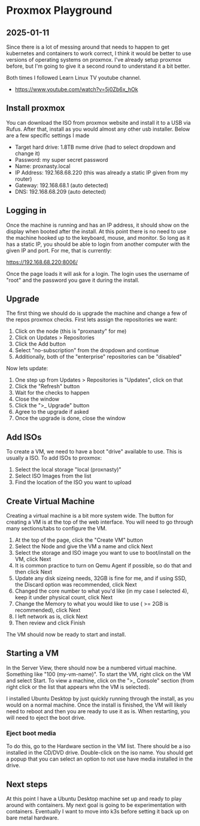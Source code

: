 # Proxmox Playground
## 2025-01-11

Since there is a lot of messing around that needs to happen to get kubernetes and containers to work correct, I think
it would be better to use versions of operating systems on proxmox. I've already setup proxmox before, but I'm going to
give it a second round to understand it a bit better. 

Both times I followed Learn Linux TV youtube channel.
- https://www.youtube.com/watch?v=5j0Zb6x_hOk

## Install proxmox

You can download the ISO from proxmox website and install it to a USB via Rufus. After that, install as you would almost
any other usb installer. Below are a few specific settings I made

- Target hard drive: 1.8TB nvme drive (had to select dropdown and change it)
- Password: my super secret password
- Name: proxnasty.local
- IP Address: 192.168.68.220 (this was already a static IP given from my router)
- Gateway: 192.168.68.1 (auto detected)
- DNS: 192.168.68.209 (auto detected)

## Logging in

Once the machine is running and has an IP address, it should show on the display when booted after the install. At this
point there is no need to use the machine hooked up to the keyboard, mouse, and monitor. So long as it has a static IP,
you should be able to login from another computer with the given IP and port. For me, that is currently:

  https://192.168.68.220:8006/
  
Once the page loads it will ask for a login. The login uses the username of "root" and the password you gave it during
the install. 

## Upgrade

The first thing we should do is upgrade the machine and change a few of the repos proxmox checks. First lets assign the
repositories we want:

1. Click on the node (this is "proxnasty" for me)
2. Click on Updates > Repositories
3. Click the Add button
4. Select "no-subscription" from the dropdown and continue
5. Additionally, both of the "enterprise" repositories can be "disabled"

Now lets update:

1. One step up from Updates > Repositories is "Updates", click on that
2. Click the "Refresh" button
3. Wait for the checks to happen
4. Close the window
5. Click the ">_ Upgrade" button
6. Agree to the upgrade if asked
7. Once the upgrade is done, close the window

## Add ISOs

To create a VM, we need to have a boot "drive" available to use. This is usually a ISO. To add ISOs to proxmox:

1. Select the local storage "local (proxnasty)"
2. Select ISO Images from the list
3. Find the location of the ISO you want to upload

## Create Virtual Machine

Creating a virtual machine is a bit more system wide. The button for creating a VM is at the top of the web interface.
You will need to go through many sections/tabs to configure the VM.

1. At the top of the page, click the "Create VM" button
2. Select the Node and give the VM a name and click Next
3. Select the storage and ISO image you want to use to boot/install on the VM, click Next
4. It is common practice to turn on Qemu Agent if possible, so do that and then click Next
5. Update any disk sizeing needs, 32GB is fine for me, and if using SSD, the Discard option was recommended, click Next
6. Changed the core number to what you'd like (in my case I selected 4), keep it under physical count, click Next
7. Change the Memory to what you would like to use ( >= 2GB is recommended), click Next
8. I left network as is, click Next
9. Then review and click Finish

The VM should now be ready to start and install.

## Starting a VM

In the Server View, there should now be a numbered virtual machine. Something like "100 (my-vm-name)". To start the VM,
right click on the VM and select Start. To view a machine, click on the ">_ Console" section (from right click or the 
list that appears whn the VM is selected).

I installed Ubuntu Desktop by just quickly running through the install, as you would on a normal machine. Once the 
install is finished, the VM will likely need to reboot and then you are ready to use it as is. When restarting, you will
need to eject the boot drive. 

### Eject boot media

To do this, go to the Hardware section in the VM list. There should be a iso installed in
the CD/DVD drive. Double-click on the iso name. You should get a popup that you can select an option to not use have 
media installed in the drive.

## Next steps

At this point I have a Ubuntu Desktop machine set up and ready to play around with containers. My next goal is going to 
be experimentation with containers. Eventually I want to move into k3s before setting it back up on bare metal hardware.




















